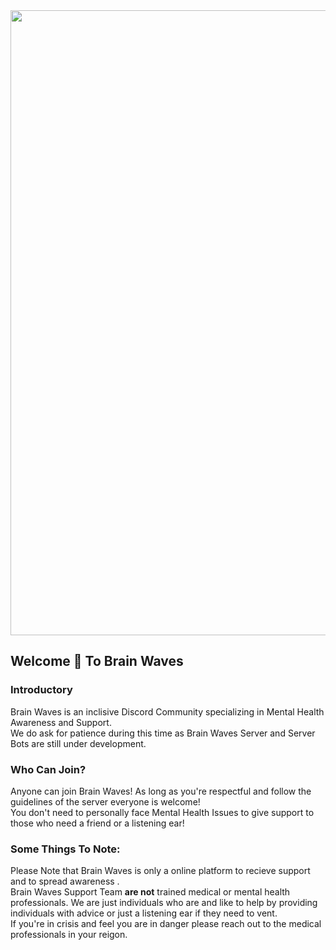 <img align="center" width="1000" src="https://i.imgur.com/GZVWNDy.png">

## Welcome 👋 To Brain Waves

<h3> Introductory </h3>
Brain Waves is an inclisive Discord Community specializing in Mental Health Awareness and Support.<br>
We do ask for patience during this time as Brain Waves Server and Server Bots are still under development.

<h3> Who Can Join? </h3>
 Anyone can join Brain Waves! As long as you're respectful and follow the guidelines of the server everyone is welcome! <br>
 You don't need to personally face Mental Health Issues to give support to those who need a friend or a listening ear!
 
 <h3> Some Things To Note: </h3>
 Please Note that Brain Waves is only a online platform to recieve support and to spread awareness .<br>
 Brain Waves Support Team <b>are not</b> trained medical or mental health professionals. We are just individuals who are and like to help by
 providing individuals with advice or just a listening ear if they need to vent. <br>
 If you're in crisis and feel you are in danger please reach out to the medical professionals in your reigon. 
 
<!--

**Here are some ideas to get you started:**

🙋‍♀️ A short introduction - what is your organization all about?
🌈 Contribution guidelines - how can the community get involved?
👩‍💻 Useful resources - where can the community find your docs? Is there anything else the community should know?
🍿 Fun facts - what does your team eat for breakfast?
🧙 Remember, you can do mighty things with the power of [Markdown](https://docs.github.com/github/writing-on-github/getting-started-with-writing-and-formatting-on-github/basic-writing-and-formatting-syntax)
-->
